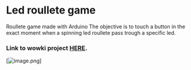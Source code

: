 # Led roullete game
Roullete game made with Arduino
The objective is to touch a button in the exact moment when a spinning led roullete pass trough a specific led.

### Link to wowki project [HERE](https://wokwi.com/projects/376978801048083457).

[![image.png](https://i.postimg.cc/pLqP2jwr/image.png)]
